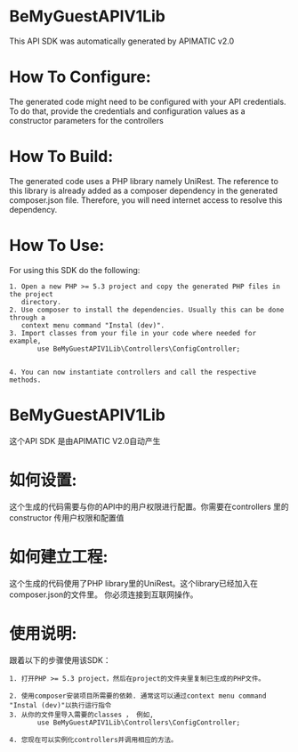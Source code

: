 BeMyGuestAPIV1Lib
=================
This API SDK was automatically generated by APIMATIC v2.0

How To Configure:
=================
The generated code might need to be configured with your API credentials. To do that,
provide the credentials and configuration values as a constructor parameters for the controllers

How To Build: 
=============
The generated code uses a PHP library namely UniRest. The reference to this
library is already added as a composer dependency in the generated composer.json
file. Therefore, you will need internet access to resolve this dependency.

How To Use:
===========
For using this SDK do the following:

    1. Open a new PHP >= 5.3 project and copy the generated PHP files in the project
       directory.
    2. Use composer to install the dependencies. Usually this can be done through a 
       context menu command "Instal (dev)".
    3. Import classes from your file in your code where needed for example,
           use BeMyGuestAPIV1Lib\Controllers\ConfigController;
   
        
    4. You can now instantiate controllers and call the respective methods.
    
    
BeMyGuestAPIV1Lib
=================
这个API SDK 是由APIMATIC V2.0自动产生

如何设置:
=========
这个生成的代码需要与你的API中的用户权限进行配置。你需要在controllers 里的 constructor 传用户权限和配置值

如何建立工程: 
============
这个生成的代码使用了PHP library里的UniRest。这个library已经加入在composer.json的文件里。
你必须连接到互联网操作。

使用说明:
========
跟着以下的步骤使用该SDK：

    1. 打开PHP >= 5.3 project，然后在project的文件夹里复制已生成的PHP文件。

    2. 使用composer安装项目所需要的依赖. 通常这可以通过context menu command "Instal (dev)"以执行這行指令
    3. 从你的文件里导入需要的classes ， 例如,
           use BeMyGuestAPIV1Lib\Controllers\ConfigController;
 
    4. 您现在可以实例化controllers并调用相应的方法。
